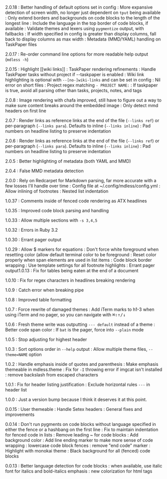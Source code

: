 2.0.18
: Better handling of default options set in config
: More expansive detection of screen width, no longer just dependent on `tput` being available
: Only extend borders and backgrounds on code blocks to the length of the longest line
: Include the language in the top border of code blocks, if available
: Validate themes and lexers using `pygmentize` output, with fallbacks
: If width specified in config is greater than display columns, fall back to display columns as max width
: Metadata (MMD/YAML) handling on TaskPaper files

2.0.17
: Re-order command line options for more readable help output (`mdless -h`)

2.0.15
: Highlight [[wiki links]]
: TaskPaper rendering refinements
: Handle TaskPaper tasks without project if --taskpaper is enabled
: Wiki link highlighting is optional with `--[no-]wiki-links` and can be set in config
: Nil error on short files
: Project regex matching `- PROJECT NAME:`
: If taskpaper is true, avoid all parsing other than tasks, projects, notes, and tags

2.0.8
: Image rendering with chafa improved, still have to figure out a way to make sure content breaks around the embedded image
: Only detect mmd headers on first line

2.0.7
: Render links as reference links at the end of the file (`--links ref`) or per-paragraph (`--links para`). Defaults to inline (`--links inline`)
: Pad numbers on headline listing to preserve indentation

2.0.6
: Render links as reference links at the end of the file (`--links ref`) or per-paragraph (`--links para`). Defaults to inline (`--links inline`)
: Pad numbers on headline listing to preserve indentation

2.0.5
: Better highlighting of metadata (both YAML and MMD)

2.0.4
: False MMD metadata detection

2.0.0
: Rely on Redcarpet for Markdown parsing, far more accurate with a few losses I'll handle over time
: Config file at ~/.config/mdless/config.yml
: Allow inlining of footnotes
: Nested list indentation

1.0.37
: Comments inside of fenced code rendering as ATX headlines

1.0.35
: Improved code block parsing and handling

1.0.33
: Allow multiple sections with `-s 3,4,5`

1.0.32
: Errors in Ruby 3.2

1.0.30
: Errant pager output

1.0.29
: Allow $ markers for equations
: Don't force white foreground when resetting color (allow default terminal color to be foreground
: Reset color properly when span elements are used in list items
: Code block border wrapping
: Use template settings for all footnote highlights
: Errant pager output1.0.13
: Fix for tables being eaten at the end of a document

1.0.10
: Fix for regex characters in headlines breaking rendering

1.0.9
: Catch error when breaking pipe

1.0.8
: Improved table formatting

1.0.7
: Force rewrite of damaged themes
: Add iTerm marks to h1-3 when using iTerm and no pager, so you can navigate with <kbd>⌘⇧↑/↓</kbd>

1.0.6
: Fresh theme write was outputting `--- default` instead of a theme
: Better code span color
: If `bat` is the pager, force into `--plain` mode

1.0.5
: Stop adjusting for highest header

1.0.3
: Sort options order in `--help` output
: Allow multiple theme files, `--theme=NAME` option

1.0.2
: Handle emphasis inside of quotes and parenthesis
: Make emphasis themeable in mdless.theme
: Fix for `-I` throwing error if imgcat isn't installed
: remove backslash from escaped characters

1.0.1
: Fix for header listing justification
: Exclude horizontal rules `---` in header list

1.0.0
: Just a version bump because I think it deserves it at this point.

0.0.15
: User themeable
: Handle Setex headers
: General fixes and improvements

0.0.14
: Don't run pygments on code blocks without language specified in either the fence or a hashbang on the first line
: Fix to maintain indentation for fenced code in lists
: Remove leading ~ for code blocks
: Add background color
: Add line ending marker to make more sense of code wrapping
: lowercase code block fences
: remove "end code" marker
: Highlight with monokai theme
: Black background for all (fenced) code blocks

0.0.13
: Better language detection for code blocks
: when available, use italic font for italics and bold-italics emphasis
: new colorization for html tags
